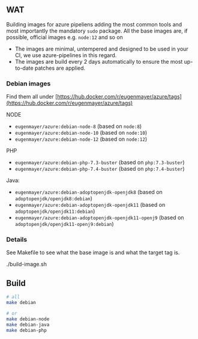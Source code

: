 ## WAT

Building images for azure pipeliens adding the most common tools and most importantly the mandatory `sudo` package.
All the base images are, if possible, official images e.g. `node:12` and so on

- The images are minimal, untempered and designed to be used in your CI, we use azure-pipelines in this regard.
- The images are build every 2 days automatically to ensure the most up-to-date patches are applied. 

### Debian images

Find them all under [https://hub.docker.com/r/eugenmayer/azure/tags](https://hub.docker.com/r/eugenmayer/azure/tags)

NODE
- `eugenmayer/azure:debian-node-8` (based on `node:8`)
- `eugenmayer/azure:debian-node-10` (based on `node:10`)
- `eugenmayer/azure:debian-node-12` (based on `node:12`)

PHP
- `eugenmayer/azure:debian-php-7.3-buster` (based on `php:7.3-buster`)
- `eugenmayer/azure:debian-php-7.4-buster` (based on `php:7.4-buster`)

Java:
- `eugenmayer/azure:debian-adoptopenjdk-openjdk8` (based on `adoptopenjdk/openjdk8:debian`)
- `eugenmayer/azure:debian-adoptopenjdk-openjdk11` (based on `adoptopenjdk/openjdk11:debian`)
- `eugenmayer/azure:debian-adoptopenjdk-openjdk11-openj9` (based on `adoptopenjdk/openjdk11-openj9:debian`)

### Details

See Makefile to see what the base image is and what the target tag is. 

   ./build-image.sh <OS> <FROMIMAGE> <TAG>


## Build

```bash
# all
make debian

# or
make debian-node
make debian-java
make debian-php
```
